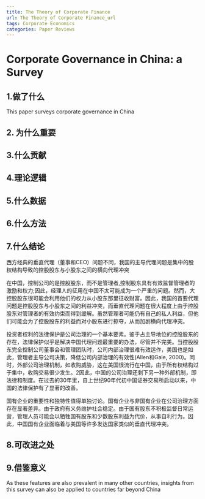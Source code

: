 ```yaml
---
title: The Theory of Corporate Finance
url: The Theory of Corporate Finance_url
tags: Corporate Economics
categories: Paper Reviews
---
```


# Corporate Governance in China: a Survey

## **1.做了什么**

This paper surveys corporate governance in China

## 2. 为什么重要

## 3.什么贡献

## 4.理论逻辑

## 5.什么数据

## 6.什么方法

## 7.什么结论

西方经典的垂直代理（董事和CEO）问题不同，我国的主导代理问题是集中的股权结构导致的控股股东与小股东之间的横向代理冲突

在中国，控制公司的是控股股东，而不是管理者,控制股东具有有效监督管理者的激励和权力;因此，经理人的征用在中国不太可能成为一个严重的问题。然而，大控股股东很可能会利用他们的权力从小股东那里征收财富。因此，我国的首要代理问题是控股股东与小股东之间的利益冲突，而垂直代理问题在很大程度上由于控股股东对管理者的有效约束而得到缓解。虽然管理者可能仍有自己的私人利益，但他们可能会为了控股股东的利益而对小股东进行掠夺，从而加剧横向代理冲突。

投资者权利的法律保护是公司治理的一个基本要素。鉴于占主导地位的控股股东的存在，法律保护似乎是解决中国代理问题最重要的办法，尽管并不完美。当控股股东完全控制公司董事会和管理团队时，公司内部治理很难有效运作，美国也是如此，管理者主导公司决策，降低公司内部治理的有效性(Allen和Gale, 2000)。同时，外部公司治理机制，如收购威胁，这在美国很流行在中国，由于所有权结构过于集中，收购交易很少发生。2因此，中国的公司治理还剩下另一种外部机制，即法律和制度。在过去的30年里，自上世纪90年代初中国证券交易所启动以来，中国的法律保护有了显著的改善。



国有企业的重要性和独特性值得单独讨论。国有企业与非国有企业在公司治理方面存在显著差异。由于政府有义务维护社会稳定。由于国有股东不积极监督日常运营，管理人员可能会以牺牲国有股东和少数股东利益为代价，从事自利行为。因此，中国国有企业面临着与美国等许多发达国家类似的垂直代理冲突。







## 8.可改进之处

## 9.借鉴意义

As these features are also prevalent in many other countries, insights from this survey can also be applied to countries far beyond China